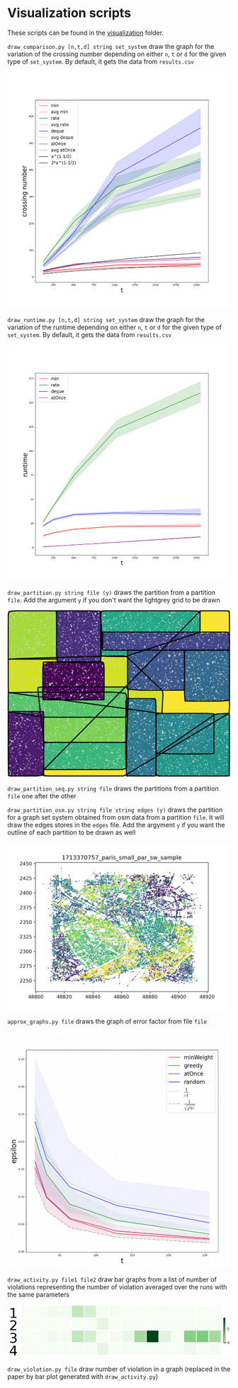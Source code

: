 # Visualization scripts

These scripts can be found in the [visualization](./visualization) folder.

`draw_comparison.py [n,t,d] string set_system` draw the graph for the variation of the crossing number depending on either `n`, `t` or `d` for the given type of `set_system`. By default, it gets the data from `results.csv`

![result image of draw_comparison.py](../img/grid.png)

`draw_runtime.py [n,t,d] string set_system` draw the graph for the variation of the runtime depending on either `n`, `t` or `d` for the given type of `set_system`. By default, it gets the data from `results.csv`

![result image of draw_runtime.py](../img/gridrt.png)

`draw_partition.py string file (y)` draws the partition from a partition `file`. Add the argument `y` if you don't want the lightgrey grid to be drawn

![result image of draw_partition.py](../img/gridr.png)

`draw_partition_seq.py string file` draws the partitions from a partition `file` one after the other

`draw_partition_osm.py string file string edges (y)` draws the partition for a graph set system obtained from osm data from a partition `file`. It will draw the edges stores in the `edges` file. Add the argyment `y` if you want the outline of each partition to be drawn as well

![result image of draw_partition_osm.py](../img/osm.png)

`approx_graphs.py file` draws the graph of error factor from file `file`

![result image of approx_graphs.py](../img/approx_t.png)

`draw_activity.py file1 file2` draw bar graphs from a list of number of violations representing the number of violation averaged over the runs with the same parameters

![result image of draw_activity.py](../img/cob_16s.png)

`draw_violation.py file` draw number of violation in a graph (replaced in the paper by bar plot generated with `draw_activity.py`)